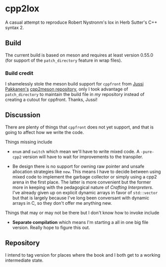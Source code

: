 # cpp2lox

A casual attempt to reproduce Robert Nystronm's lox in Herb Sutter's C++
syntax 2.

## Build

The current build is based on meson and requires at least version 0.55.0
(for support of the `patch_directory` feature in wrap files).

### Build credit

I shamelessly stole the meson build support for `cppfront` from [Jussi
Pakkanen's](https://github.com/jpakkane) [cpp2meson
repository](https://github.com/jpakkane/cpp2meson), only I took
advantage of `patch_directory` to maintain the build file in *my*
repository instead of creating a cutout for cppfront. Thanks, Jussi!

## Discussion

There are plenty of things that `cppfront` does not yet support, and
that is going to affect how we write the code.

Things missing include

* `enum` and `switch` which mean we'll have to write mixed code. A
  `-pure-cpp2` version will have to wait for improvements to the
  transpiler.

* Be design there is no support for owning raw pointer and unsafe
  allocation strategies like `new`. This means I have to decide between
  using mixed code to implement the garbage collector or simply using a
  cpp2 arena in the first place. The latter is more convenient but the
  former more in keeping with the pedagogical nature of *Crafting
  Interpreters*. I've already given up on explicit dynamic arrays in
  favor of `std::vector` but that is largely because I've long been
  conversant with dynamic arrays in C, so they don't offer me anything
  new.

Things that may or may not be there but I don't know how to invoke include 

* **Separate compilation** which means I'm starting a all in one big
  file version. Really hope to figure this out.

## Repository

I intend to tag version for places where the book and I both get to a
working intermediate state.

